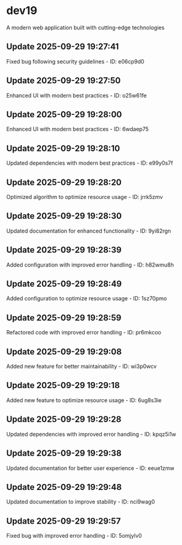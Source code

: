 # dev19
A modern web application built with cutting-edge technologies

## Update 2025-09-29 19:27:41
Fixed bug following security guidelines - ID: e06cp9d0


## Update 2025-09-29 19:27:50
Enhanced UI with modern best practices - ID: o25w61fe


## Update 2025-09-29 19:28:00
Enhanced UI with modern best practices - ID: 6wdaep75


## Update 2025-09-29 19:28:10
Updated dependencies with modern best practices - ID: e99y0s7f


## Update 2025-09-29 19:28:20
Optimized algorithm to optimize resource usage - ID: jrrk5zmv


## Update 2025-09-29 19:28:30
Updated documentation for enhanced functionality - ID: 9yi82rgn


## Update 2025-09-29 19:28:39
Added configuration with improved error handling - ID: h82wmu8h


## Update 2025-09-29 19:28:49
Added configuration to optimize resource usage - ID: 1sz70pmo


## Update 2025-09-29 19:28:59
Refactored code with improved error handling - ID: pr6mkcoo


## Update 2025-09-29 19:29:08
Added new feature for better maintainability - ID: wi3p0wcv


## Update 2025-09-29 19:29:18
Added new feature to optimize resource usage - ID: 6ug8s3ie


## Update 2025-09-29 19:29:28
Updated dependencies with improved error handling - ID: kpqz5i1w


## Update 2025-09-29 19:29:38
Updated documentation for better user experience - ID: eeue1zmw


## Update 2025-09-29 19:29:48
Updated documentation to improve stability - ID: nci9wag0


## Update 2025-09-29 19:29:57
Fixed bug with improved error handling - ID: 5omjylv0

